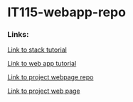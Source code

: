 # IT115-webapp-repo

### Links:

[Link to stack tutorial](https://docs.google.com/document/d/1AQZOeI8Gl25kZFfXHBTsxyyzuwxrs8UbkBuA6PXa_HU/edit)

[Link to web app tutorial](https://docs.google.com/document/d/1t31Be9W2K5aiWX-DN2S-iUMm_Umfb2v0_DQU2R4e7Z4/edit)

[Link to project webpage repo](https://github.com/alelima07/it115-github-webpage-repo)

[Link to project web page](https://alelima07.github.io/it115-github-webpage-repo/)
